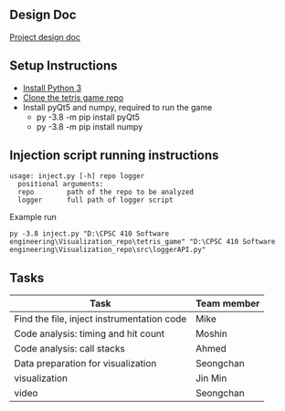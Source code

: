 ## Design Doc
[Project design doc](https://docs.google.com/document/d/1Ugk2y4TebeorE_mTjUtP9OOJdkafuY8iWdb1rNmWi6s/edit?fbclid=IwAR1iq-N0wK0B4ZswSTv36Xpg0mgAYl4u9vF7Ml6ew7K8e-IRKzPsV26zWQI#)

## Setup Instructions
- [Install Python 3](https://www.python.org/downloads/)
- [Clone the tetris game repo](https://github.com/LoveDaisy/tetris_game)
- Install pyQt5 and numpy, required to run the game
  - py -3.8 -m pip install pyQt5
  - py -3.8 -m pip install numpy

## Injection script running instructions
```
usage: inject.py [-h] repo logger
  positional arguments:
  repo        path of the repo to be analyzed
  logger      full path of logger script
```

Example run
```
py -3.8 inject.py "D:\CPSC 410 Software engineering\Visualization_repo\tetris_game" "D:\CPSC 410 Software engineering\Visualization_repo\src\loggerAPI.py"
```

## Tasks

| Task | Team member |
| --- | --- |
| Find the file, inject instrumentation code | Mike |
| Code analysis: timing and hit count | Moshin |
| Code analysis: call stacks | Ahmed |
| Data preparation for visualization | Seongchan |
| visualization | Jin Min |
| video | Seongchan |
